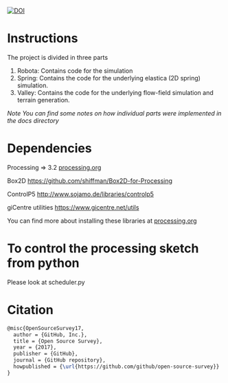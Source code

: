 [![DOI](https://zenodo.org/badge/245473936.svg)](https://zenodo.org/badge/latestdoi/245473936)

# Instructions

The project is divided in three parts

1. Robota: Contains code for the simulation
2. Spring: Contains the code for the underlying elastica (2D spring) simulation.
3. Valley: Contains the code for the underlying flow-field simulation and terrain generation.

*Note You can find some notes on how individual parts were implemented in the docs directory*

# Dependencies

Processing => 3.2 [processing.org](processing.org)

Box2D https://github.com/shiffman/Box2D-for-Processing

ControlP5 http://www.sojamo.de/libraries/controlp5

giCentre utilities https://www.gicentre.net/utils

You can find more about installing these libraries at [processing.org](processing.org)

# To control the processing sketch from python
Please look at scheduler.py


# Citation

```latex
@misc{OpenSourceSurvey17,
  author = {GitHub, Inc.},
  title = {Open Source Survey},
  year = {2017},
  publisher = {GitHub},
  journal = {GitHub repository},
  howpublished = {\url{https://github.com/github/open-source-survey}}
}
```
